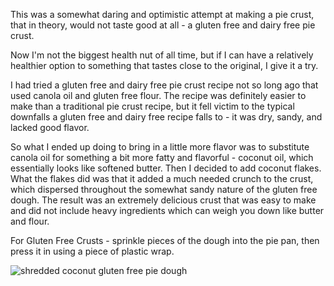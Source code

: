This was a somewhat daring and optimistic attempt at making a pie crust, that in theory, would not taste good at all - a gluten free and dairy free pie crust.


Now I'm not the biggest health nut of all time, but if I can have a relatively healthier option to something that tastes close to the original, I give it a try.


I had tried a gluten free and dairy free pie crust recipe not so long ago that used canola oil and gluten free flour.  The recipe was definitely easier to make than a traditional pie crust recipe, but it fell victim to the typical downfalls a gluten free and dairy free recipe falls to - it was dry, sandy, and lacked good flavor.


So what I ended up doing to bring in a little more flavor was to substitute canola oil for something a bit more fatty and flavorful - coconut oil, which essentially looks like softened butter.  Then I decided to add coconut flakes.  What the flakes did was that it added a much needed crunch to the crust, which dispersed throughout the somewhat sandy nature of the gluten free dough.  The result was an extremely delicious crust that was easy to make and did not include heavy ingredients which can weigh you down like butter and flour.


For Gluten Free Crusts - sprinkle pieces of the dough into the pie pan, then press it in using a piece of plastic wrap.

![shredded coconut gluten free pie dough](../img/4-2.jpg "")